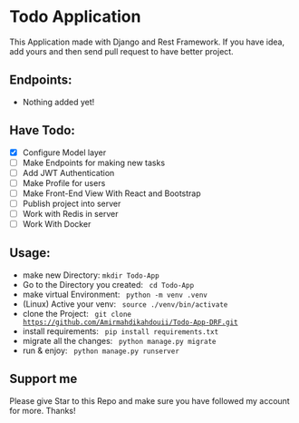# Todo Application
<p>
    This Application made with Django and Rest Framework.
    If you have idea, add yours and then send pull request to have better project.
</p>

## Endpoints:
- Nothing added yet!

## Have Todo:
- [x] Configure Model layer
- [ ] Make Endpoints for making new tasks
- [ ] Add JWT Authentication
- [ ] Make Profile for users
- [ ] Make Front-End View With React and Bootstrap
- [ ] Publish project into server
- [ ] Work with Redis in server
- [ ] Work With Docker

## Usage:
- make new Directory: <code>mkdir Todo-App </code>
- Go to the Directory you created: <code> cd Todo-App </code>
- make virtual Environment: <code> python -m venv .venv </code>
- (Linux) Active your venv: <code> source ./venv/bin/activate </code>
- clone the Project: <code> git clone https://github.com/Amirmahdikahdouii/Todo-App-DRF.git </code>
- install requirements: <code> pip install requirements.txt </code>
- migrate all the changes: <code> python manage.py migrate </code>
- run & enjoy: <code> python manage.py runserver </code>

## Support me
Please give Star to this Repo and make sure you have followed my account for more.
Thanks!
